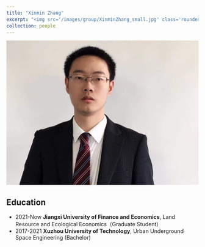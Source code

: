```yaml
---
title: "Xinmin Zhang"
excerpt: "<img src='/images/group/XinminZhang_small.jpg' class='rounded-corners'><br/>Principle investigator"
collection: people
---
```

<img src='/images/group/XinminZhang.jpg' class='rounded-corners'>

## Education
* 2021-Now **Jiangxi University of Finance and Economics**, Land Resource and Ecological Economics（Graduate Student）
* 2017-2021 **Xuzhou University of Technology**, Urban Underground Space Engineering (Bachelor)
